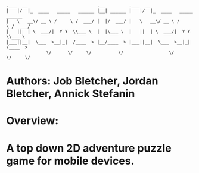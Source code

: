     .___  __                          .__         .___  __
    |   |/  |_  ____   _____   ______ |__| ______ |   |/  |_  ____   _____   ______
    |   \   __\/ __ \ /     \ /  ___/ |  |/  ___/ |   \   __\/ __ \ /     \ /  ___/
    |   ||  | \  ___/|  Y Y  \\___ \  |  |\___ \  |   ||  | \  ___/|  Y Y  \\___ \
    |___||__|  \___  >__|_|  /____  > |__/____  > |___||__|  \___  >__|_|  /____  >
                   \/      \/     \/          \/                 \/      \/     \/

# Authors: Job Bletcher, Jordan Bletcher, Annick Stefanin

# Overview:

# A top down 2D adventure puzzle game for mobile devices.

